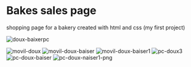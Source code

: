 <h1>Bakes sales page</h1>
<p>shopping page for a bakery created with html and css (my first project)</p>

![doux-baixerpc](https://user-images.githubusercontent.com/115948318/196058903-1a4e9a4a-e84c-4049-81d2-e93a075f8ba3.png)


![movil-doux](https://user-images.githubusercontent.com/115948318/196058956-7ef5a3ec-2cdd-474a-85d1-134dc8274060.png)
![movil-doux-baiser](https://user-images.githubusercontent.com/115948318/196058963-34c8318d-2eeb-4e76-89d7-3f6f217c84f5.png)
![movil-doux-baiser1](https://user-images.githubusercontent.com/115948318/196058966-54e830b5-e777-4da5-a34e-e0a3c25fdaa4.png)
![pc-doux3](https://user-images.githubusercontent.com/115948318/196058969-4c22d89b-5c8e-460c-bc19-0bc2497e337b.png)
![pc-doux-baiser](https://user-images.githubusercontent.com/115948318/196058970-e8b26bd1-7ea0-4da7-9a9a-067520941393.png)
![pc-doux-naiser1-png](https://user-images.githubusercontent.com/115948318/196058973-7e0c2b10-d7ad-4395-9d32-60f4196b2c39.png)

